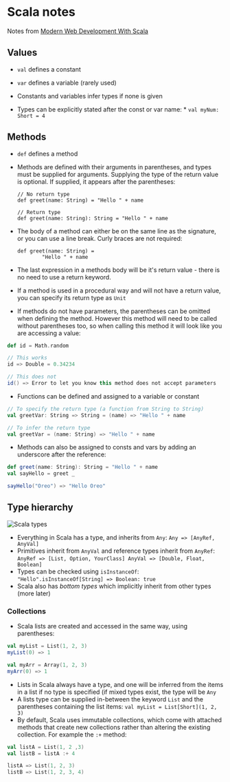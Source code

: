 # Scala notes
Notes from [Modern Web Development With Scala](https://leanpub.com/modern-web-development-with-scala/read_sample)

## Values
* `val` defines a constant
* `var` defines a variable (rarely used)

* Constants and variables infer types if none is given
* Types can be explicitly stated after the const or var name:
		* `val myNum: Short = 4`

## Methods
* `def` defines a method
* Methods are defined with their arguments in parentheses, and types must be supplied for arguments. Supplying the type of the return value is optional. If supplied, it appears after the parentheses:

	```
	// No return type
	def greet(name: String) = "Hello " + name
	
	// Return type
	def greet(name: String): String = "Hello " + name
	```
	
* The body of a method can either be on the same line as the signature, or you can use a line break. Curly braces are not required:

	```
	def greet(name: String) =
			"Hello " + name
	```
* The last expression in a methods body will be it's return value - there is no need to use a return keyword.
* If a method is used in a procedural way and will not have a return value, you can specify its return type as `Unit`
* If methods do not have parameters, the parentheses can be omitted when defining the method. However this method will need to be called without parentheses too, so when calling this method it will look like you are accessing a value:

```scala
def id = Math.random

// This works
id => Double = 0.34234

// This does not
id() => Error to let you know this method does not accept parameters
```

* Functions can be defined and assigned to a variable or constant

```scala
// To specify the return type (a function from String to String)
val greetVar: String => String = (name) => "Hello " + name

// To infer the return type
val greetVar = (name: String) => "Hello " + name
```

* Methods can also be assigned to consts and vars by adding an underscore after the reference:

```scala
def greet(name: String): String = "Hello " + name
val sayHello = greet _

sayHello("Oreo") => "Hello Oreo"
```


## Type hierarchy
![Scala types](http://docs.scala-lang.org/tutorials/tour/unified-types-diagram.svg)
* Everything in Scala has a type, and inherits from `Any`: `Any => [AnyRef, AnyVal]`
* Primitives inherit from `AnyVal` and reference types inherit from `AnyRef`: `AnyRef => [List, Option, YourClass] AnyVal => [Double, Float, Boolean]`
* Types can be checked using `isInstanceOf`: `"Hello".isInstanceOf[String] => Boolean: true`
* Scala also has _bottom types_ which implicitly inherit from other types (more later)

### Collections
* Scala lists are created and accessed in the same way, using parentheses: 

```scala
val myList = List(1, 2, 3)
myList(0) => 1

val myArr = Array(1, 2, 3)
myArr(0) => 1
```

* Lists in Scala always have a type, and one will be inferred from the items in a list if no type is specified (if mixed types exist, the type will be `Any`
* A lists type can be supplied in-between the keyword `List` and the parentheses containing the list items: `val myList = List[Short](1, 2, 3)`
* By default, Scala uses immutable collections, which come with attached methods that create new collections rather than altering the existing collection. For example the `:+` method:

```scala
val listA = List(1, 2 ,3)
val listB = listA :+ 4

listA => List(1, 2, 3)
listB => List(1, 2, 3, 4)
```
